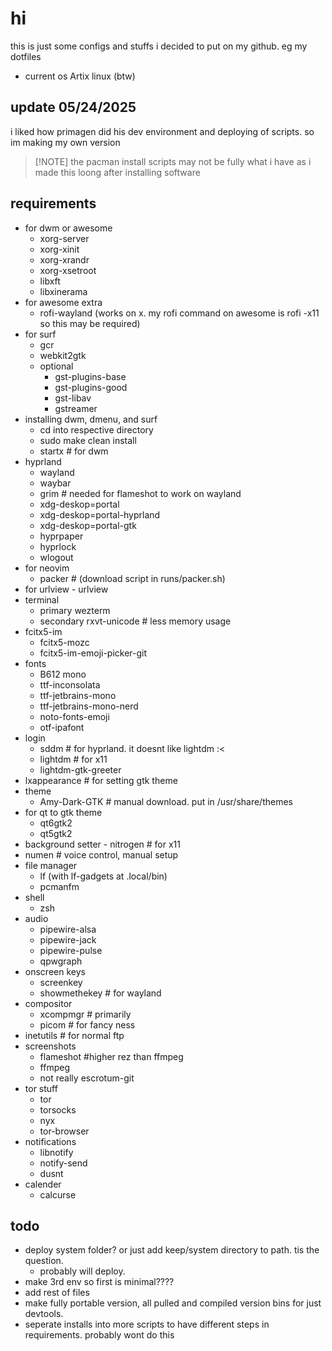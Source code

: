 # hi

this is just some configs and stuffs i decided to put on my github.
eg my dotfiles

- current os Artix linux (btw)

## update 05/24/2025

i liked how primagen did his dev environment and deploying of scripts. so im making my own version
> [!NOTE] the pacman install scripts may not be fully what i have as i made this loong after installing software

## requirements

- for dwm or awesome
    - xorg-server
    - xorg-xinit
    - xorg-xrandr
    - xorg-xsetroot
    - libxft
    - libxinerama
- for awesome extra
    - rofi-wayland
    (works on x. my rofi command on awesome is rofi -x11 so this may be required)
- for surf
    - gcr
    - webkit2gtk
    - optional
        - gst-plugins-base
        - gst-plugins-good
        - gst-libav
        - gstreamer
- installing dwm, dmenu, and surf
    - cd into respective directory
    - sudo make clean install
    - startx # for dwm
- hyprland
    - wayland
    - waybar
    - grim # needed for flameshot to work on wayland
    - xdg-deskop=portal
    - xdg-deskop=portal-hyprland
    - xdg-deskop=portal-gtk
    - hyprpaper
    - hyprlock
    - wlogout
- for neovim
    - packer # (download script in runs/packer.sh)
- for urlview - urlview
- terminal
    - primary wezterm
    - secondary rxvt-unicode # less memory usage
- fcitx5-im
    - fcitx5-mozc
    - fcitx5-im-emoji-picker-git
- fonts
    - B612 mono
    - ttf-inconsolata
    - ttf-jetbrains-mono
    - ttf-jetbrains-mono-nerd
    - noto-fonts-emoji
    - otf-ipafont
- login
    - sddm # for hyprland. it doesnt like lightdm :<
    - lightdm # for x11
    - lightdm-gtk-greeter
- lxappearance # for setting gtk theme
- theme
    - Amy-Dark-GTK # manual download. put in /usr/share/themes
- for qt to gtk theme
    - qt6gtk2
    - qt5gtk2
- background setter - nitrogen # for x11
- numen # voice control, manual setup
- file manager
    - lf (with lf-gadgets at .local/bin)
    - pcmanfm
- shell
    - zsh
- audio
    - pipewire-alsa
    - pipewire-jack
    - pipewire-pulse
    - qpwgraph
- onscreen keys
    - screenkey
    - showmethekey # for wayland
- compositor
    - xcompmgr # primarily
    - picom # for fancy ness
- inetutils # for normal ftp
- screenshots
    - flameshot #higher rez than ffmpeg
    - ffmpeg
    - not really escrotum-git
- tor stuff
    - tor
    - torsocks
    - nyx
    - tor-browser
- notifications
    - libnotify
    - notify-send
    - dusnt
- calender
    - calcurse

## todo

- deploy system folder? or just add keep/system directory to path. tis the question.
    - probably will deploy.
- make 3rd env so first is minimal????
- add rest of files
- make fully portable version, all pulled and compiled version bins for just devtools.
- seperate installs into more scripts to have different steps in requirements. probably wont do this
